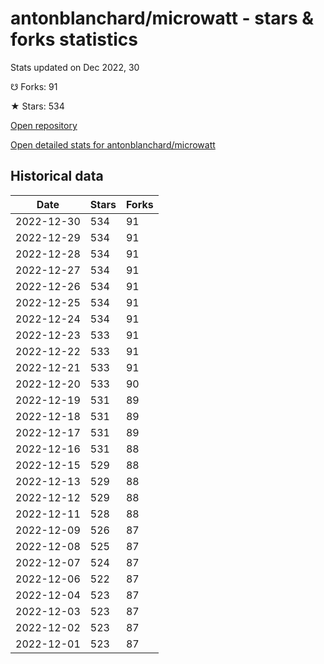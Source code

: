 # antonblanchard/microwatt - stars & forks statistics

Stats updated on Dec 2022, 30

☋ Forks: 91

★ Stars: 534

[Open repository](https://github.com/antonblanchard/microwatt)

[Open detailed stats for antonblanchard/microwatt](https://reviewgithub.com/rep/antonblanchard/microwatt)

## Historical data
| Date | Stars | Forks |
|------|-------|-------|
| 2022-12-30 | 534 | 91 | 
| 2022-12-29 | 534 | 91 | 
| 2022-12-28 | 534 | 91 | 
| 2022-12-27 | 534 | 91 | 
| 2022-12-26 | 534 | 91 | 
| 2022-12-25 | 534 | 91 | 
| 2022-12-24 | 534 | 91 | 
| 2022-12-23 | 533 | 91 | 
| 2022-12-22 | 533 | 91 | 
| 2022-12-21 | 533 | 91 | 
| 2022-12-20 | 533 | 90 | 
| 2022-12-19 | 531 | 89 | 
| 2022-12-18 | 531 | 89 | 
| 2022-12-17 | 531 | 89 | 
| 2022-12-16 | 531 | 88 | 
| 2022-12-15 | 529 | 88 | 
| 2022-12-13 | 529 | 88 | 
| 2022-12-12 | 529 | 88 | 
| 2022-12-11 | 528 | 88 | 
| 2022-12-09 | 526 | 87 | 
| 2022-12-08 | 525 | 87 | 
| 2022-12-07 | 524 | 87 | 
| 2022-12-06 | 522 | 87 | 
| 2022-12-04 | 523 | 87 | 
| 2022-12-03 | 523 | 87 | 
| 2022-12-02 | 523 | 87 | 
| 2022-12-01 | 523 | 87 | 

